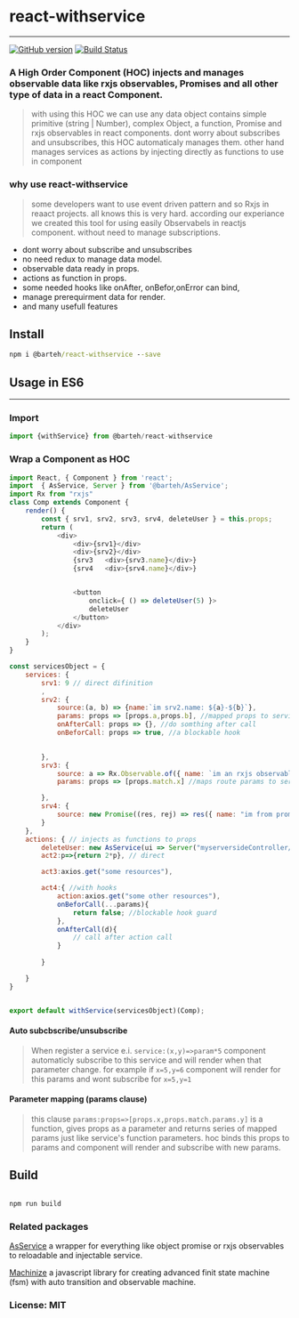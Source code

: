 # react-withservice

- - -

[![GitHub version](https://badge.fury.io/gh/barteh%2Freact-withservice.svg)](https://badge.fury.io/gh/barteh%2Freact-withservice) [![Build Status](https://travis-ci.org/barteh/react-withservice.svg?branch=master)](https://travis-ci.org/barteh/react-withservice)

### A High Order Component (HOC) injects and manages observable data like rxjs observables, Promises and all other type of data in a react Component.


> with using this HOC we can use any data object contains simple primitive (string | Number), complex Object, a function, Promise and rxjs observables in react components.
> dont worry about subscribes and unsubscribes, this HOC automaticaly manages them.
> other hand manages services as actions by injecting directly as functions to use in component


### why use react-withservice
> some developers want to use event driven pattern and so Rxjs in reaact projects. all knows this is very hard. according our experiance we created this tool for using easily Observabels in reactjs component. without need to manage subscriptions.
- dont worry about subscribe and unsubscribes
- no need redux to manage data model.
- observable data ready in props.
- actions as function in props.
- some needed hooks like onAfter, onBefor,onError can bind,
- manage prerequirment data for  render.
- and many usefull features



## Install

```cmd
npm i @barteh/react-withservice --save
```

## Usage in ES6

- - -

### Import

```js
import {withService} from @barteh/react-withservice

```

### Wrap a Component as HOC

```js
import React, { Component } from 'react';
import  { AsService, Server } from '@barteh/AsService';
import Rx from "rxjs"
class Comp extends Component {
    render() {
        const { srv1, srv2, srv3, srv4, deleteUser } = this.props;
        return (
            <div>
                <div>{srv1}</div>
                <div>{srv2}</div>
                {srv3   <div>{srv3.name}</div>}
                {srv4   <div>{srv4.name}</div>}


                <button
                    onclick={ () => deleteUser(5) }>
                    deleteUser
                </button>
            </div>
        );
    }
}

const servicesObject = {
    services: {
        srv1: 9 // direct difinition
        ,
        srv2: {
            source:(a, b) => {name:`im srv2.name: ${a}-${b}`},
            params: props => [props.a,props.b], //mapped props to service parameter
            onAfterCall: props => {}, //do somthing after call
            onBeforCall: props => true, //a blockable hook
            

        },
        srv3: {
            source: a => Rx.Observable.of({ name: `im an rxjs observable:${a}` }),
            params: props => [props.match.x] //maps route params to service

        },
        srv4: {
            source: new Promise((res, rej) => res({ name: "im from promise" }))
        }
    },
    actions: { // injects as functions to props
        deleteUser: new AsService(ui => Server("myserversideController/deleteuser", { userid: ui })),
        act2:p=>{return 2*p}, // direct

        act3:axios.get("some resources"),

        act4:{ //with hooks
            action:axios.get("some other resources"),
            onBeforCall(...params){
                return false; //blockable hook guard
            },
            onAfterCall(d){
                // call after action call
            }
        
        }

    }
}


export default withService(servicesObject)(Comp);

```

#### Auto subcbscribe/unsubscribe

> When register a service e.i. `service:(x,y)=>param*5` component automaticly subscribe to this service and will render when that parameter change. for example if `x=5,y=6`
component will render for this params and wont subscribe for `x=5,y=1`

#### Parameter mapping (params clause)

> this clause `params:props=>[props.x,props.match.params.y]` is a function, gives props as a parameter and returns series of mapped params just like service's function parameters. hoc binds this props to params and component will render and subscribe with new params.

## Build

```js

npm run build

```

### Related packages

[AsService](https://www.npmjs.com/package/@barteh/as-service) a wrapper for everything like object promise or rxjs observables to reloadable and injectable service.

[Machinize](https://www.npmjs.com/package/@barteh/machinize) a javascript library for creating advanced finit state machine (fsm) with auto transition and observable machine.

### License: MIT